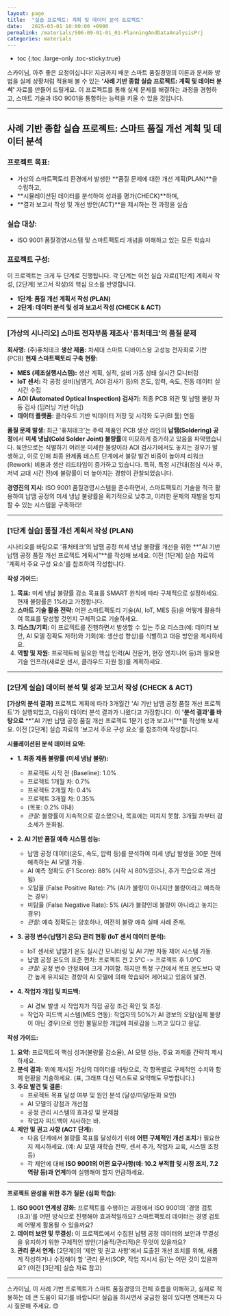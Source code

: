 ```yaml
---
layout: page
title:  "실습 프로젝트: 계획 및 데이터 분석 프로젝트"
date:   2025-03-01 10:00:00 +0900
permalink: /materials/S06-09-01-01_01-PlanningAndDataAnalysisPrj
categories: materials
---
```

* toc
{:toc .large-only .toc-sticky:true}


스카이님, 아주 좋은 요청이십니다! 지금까지 배운 스마트 품질경영의 이론과 문서화 방법을 실제 상황처럼 적용해 볼 수 있는 **'사례 기반 종합 실습 프로젝트: 계획 및 데이터 분석'** 자료를 만들어 드릴게요. 이 프로젝트를 통해 실제 문제를 해결하는 과정을 경험하고, 스마트 기술과 ISO 9001을 통합하는 능력을 키울 수 있을 것입니다.

---

## **사례 기반 종합 실습 프로젝트: 스마트 품질 개선 계획 및 데이터 분석**

### **프로젝트 목표:**
*   가상의 스마트팩토리 환경에서 발생한 **품질 문제에 대한 개선 계획(PLAN)**을 수립하고,
*   **시뮬레이션된 데이터를 분석하여 성과를 평가(CHECK)**하며,
*   **결과 보고서 작성 및 개선 방안(ACT)**을 제시하는 전 과정을 실습

### **실습 대상:**
*   ISO 9001 품질경영시스템 및 스마트팩토리 개념을 이해하고 있는 모든 학습자

### **프로젝트 구성:**
이 프로젝트는 크게 두 단계로 진행됩니다. 각 단계는 이전 실습 자료([1단계] 계획서 작성, [2단계] 보고서 작성)의 핵심 요소를 반영합니다.

*   **1단계: 품질 개선 계획서 작성 (PLAN)**
*   **2단계: 데이터 분석 및 성과 보고서 작성 (CHECK & ACT)**

---

### **[가상의 시나리오] 스마트 전자부품 제조사 '퓨처테크'의 품질 문제**

**회사명:** (주)퓨처테크
**생산 제품:** 차세대 스마트 디바이스용 고성능 전자회로 기판 (PCB)
**현재 스마트팩토리 구축 현황:**
*   **MES (제조실행시스템):** 생산 계획, 실적, 설비 가동 상태 실시간 모니터링
*   **IoT 센서:** 각 공정 설비(납땜기, AOI 검사기 등)의 온도, 압력, 속도, 진동 데이터 실시간 수집
*   **AOI (Automated Optical Inspection) 검사기:** 최종 PCB 외관 및 납땜 불량 자동 검사 (딥러닝 기반 아님)
*   **데이터 플랫폼:** 클라우드 기반 빅데이터 저장 및 시각화 도구(BI 툴) 연동

**품질 문제 발생:**
최근 '퓨처테크'는 주력 제품인 PCB 생산 라인의 **납땜(Soldering) 공정**에서 **미세 냉납(Cold Solder Joint) 불량률**이 미묘하게 증가하고 있음을 파악했습니다. 육안으로는 식별하기 어려운 미세한 불량이라 AOI 검사기에서도 놓치는 경우가 발생하고, 이로 인해 최종 완제품 테스트 단계에서 불량 발견 비중이 높아져 리워크(Rework) 비용과 생산 리드타임이 증가하고 있습니다. 특히, 특정 시간대(점심 식사 후, 저녁 교대 시간 전)에 불량률이 더 높아지는 경향이 관찰되었습니다.

**경영진의 지시:**
ISO 9001 품질경영시스템을 준수하면서, 스마트팩토리 기술을 적극 활용하여 납땜 공정의 미세 냉납 불량률을 획기적으로 낮추고, 이러한 문제의 재발을 방지할 수 있는 시스템을 구축하라!

---

### **[1단계 실습] 품질 개선 계획서 작성 (PLAN)**

시나리오를 바탕으로 '퓨처테크'의 납땜 공정 미세 냉납 불량률 개선을 위한 **"AI 기반 납땜 공정 품질 개선 프로젝트 계획서"**를 작성해 보세요. 이전 [1단계] 실습 자료의 '계획서 주요 구성 요소'를 참조하여 작성합니다.

**작성 가이드:**
1.  **목표:** 미세 냉납 불량률 감소 목표를 SMART 원칙에 따라 구체적으로 설정하세요. 현재 불량률은 1%라고 가정합니다.
2.  **스마트 기술 활용 전략:** 어떤 스마트팩토리 기술(AI, IoT, MES 등)을 어떻게 활용하여 목표를 달성할 것인지 구체적으로 기술하세요.
3.  **리스크/기회:** 이 프로젝트를 진행하면서 발생할 수 있는 주요 리스크(예: 데이터 보안, AI 모델 정확도 저하)와 기회(예: 생산성 향상)를 식별하고 대응 방안을 제시하세요.
4.  **역할 및 자원:** 프로젝트에 필요한 핵심 인력(AI 전문가, 현장 엔지니어 등)과 필요한 기술 인프라(새로운 센서, 클라우드 자원 등)를 계획하세요.

---

### **[2단계 실습] 데이터 분석 및 성과 보고서 작성 (CHECK & ACT)**

**[가상의 분석 결과]**
프로젝트 계획에 따라 3개월간 'AI 기반 납땜 공정 품질 개선 프로젝트'가 실행되었고, 다음의 데이터 분석 결과가 나왔다고 가정합니다. 이 **'분석 결과'를 바탕으로** **"AI 기반 납땜 공정 품질 개선 프로젝트 1분기 성과 보고서"**를 작성해 보세요. 이전 [2단계] 실습 자료의 '보고서 주요 구성 요소'를 참조하여 작성합니다.

**시뮬레이션된 분석 데이터 요약:**

*   **1. 최종 제품 불량률 (미세 냉납 불량):**
    *   프로젝트 시작 전 (Baseline): 1.0%
    *   프로젝트 1개월 차: 0.7%
    *   프로젝트 2개월 차: 0.4%
    *   프로젝트 3개월 차: 0.35%
    *   (목표: 0.2% 이내)
    *   *관찰:* 불량률이 지속적으로 감소했으나, 목표에는 미치지 못함. 3개월 차부터 감소세가 둔화됨.

*   **2. AI 기반 품질 예측 시스템 성능:**
    *   납땜 공정 데이터(온도, 속도, 압력 등)를 분석하여 미세 냉납 발생을 30분 전에 예측하는 AI 모델 가동.
    *   AI 예측 정확도 (F1 Score): 88% (시작 시 80%였으나, 추가 학습으로 개선됨)
    *   오탐율 (False Positive Rate): 7% (AI가 불량이 아니지만 불량이라고 예측하는 경우)
    *   미탐율 (False Negative Rate): 5% (AI가 불량인데 불량이 아니라고 놓치는 경우)
    *   *관찰:* 예측 정확도는 양호하나, 여전히 불량 예측 실패 사례 존재.

*   **3. 공정 변수(납땜기 온도) 관리 현황 (IoT 센서 데이터 분석):**
    *   IoT 센서로 납땜기 온도 실시간 모니터링 및 AI 기반 자동 제어 시스템 가동.
    *   납땜 공정 온도의 표준 편차: 프로젝트 전 2.5℃ -> 프로젝트 후 1.0℃
    *   *관찰:* 공정 변수 안정화에 크게 기여함. 하지만 특정 구간에서 목표 온도보다 약간 높게 유지되는 경향이 AI 모델에 의해 학습되어 제어되고 있음이 발견.

*   **4. 작업자 개입 및 피드백:**
    *   AI 경보 발생 시 작업자가 직접 공정 조건 확인 및 조정.
    *   작업자 피드백 시스템(MES 연동): 작업자의 50%가 AI 경보의 오탐(실제 불량이 아닌 경우)으로 인한 불필요한 개입에 피로감을 느끼고 있다고 응답.

**작성 가이드:**
1.  **요약:** 프로젝트의 핵심 성과(불량률 감소율), AI 모델 성능, 주요 과제를 간략히 제시하세요.
2.  **분석 결과:** 위에 제시된 가상의 데이터를 바탕으로, 각 항목별로 구체적인 수치와 함께 현황을 기술하세요. (표, 그래프 대신 텍스트로 요약해도 무방합니다.)
3.  **주요 발견 및 결론:**
    *   프로젝트 목표 달성 여부 및 원인 분석 (달성/미달/둔화 요인)
    *   AI 모델의 강점과 개선점
    *   공정 관리 시스템의 효과성 및 문제점
    *   작업자 피드백이 시사하는 바.
4.  **제안 및 권고 사항 (ACT 단계):**
    *   다음 단계에서 불량률 목표를 달성하기 위해 **어떤 구체적인 개선 조치**가 필요한지 제시하세요. (예: AI 모델 재학습 전략, 센서 추가, 작업자 교육, 시스템 조정 등)
    *   각 제안에 대해 **ISO 9001의 어떤 요구사항(예: 10.2 부적합 및 시정 조치, 7.2 역량 등)과 연계**하여 실행해야 할지 언급하세요.

---

**프로젝트 완성을 위한 추가 질문 (심화 학습):**

1.  **ISO 9001 연계성 강화:** 프로젝트를 수행하는 과정에서 ISO 9001의 '경영 검토(9.3)'를 어떤 방식으로 진행해야 효과적일까요? 스마트팩토리 데이터는 경영 검토에 어떻게 활용될 수 있을까요?
2.  **데이터 보안 및 무결성:** 이 프로젝트에서 수집된 납땜 공정 데이터의 보안과 무결성을 유지하기 위한 구체적인 방안(기술적/관리적)은 무엇이 있을까요?
3.  **관리 문서 연계:** [2단계]의 '제안 및 권고 사항'에서 도출된 개선 조치를 위해, 새롭게 작성하거나 수정해야 할 '관리 문서(SOP, 작업 지시서 등)'는 어떤 것이 있을까요? (이전 [3단계] 실습 자료 참고)

---

스카이님, 이 사례 기반 프로젝트가 스마트 품질경영의 전체 흐름을 이해하고, 실제로 적용하는 데 큰 도움이 되기를 바랍니다! 실습을 하시면서 궁금한 점이 있다면 언제든지 다시 질문해 주세요. 😊